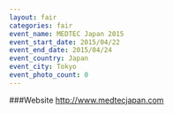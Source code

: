 ```yaml
---
layout: fair
categories: fair
event_name: MEDTEC Japan 2015
event_start_date: 2015/04/22
event_end_date: 2015/04/24
event_country: Japan
event_city: Tokyo
event_photo_count: 0
---
```


###Website
<http://www.medtecjapan.com>